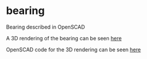 # bearing
Bearing described in OpenSCAD


A 3D rendering of the bearing can be seen [here](./stls/bearing.stl)

OpenSCAD code for the 3D rendering can be seen [here](./scad/bearing.scad)
